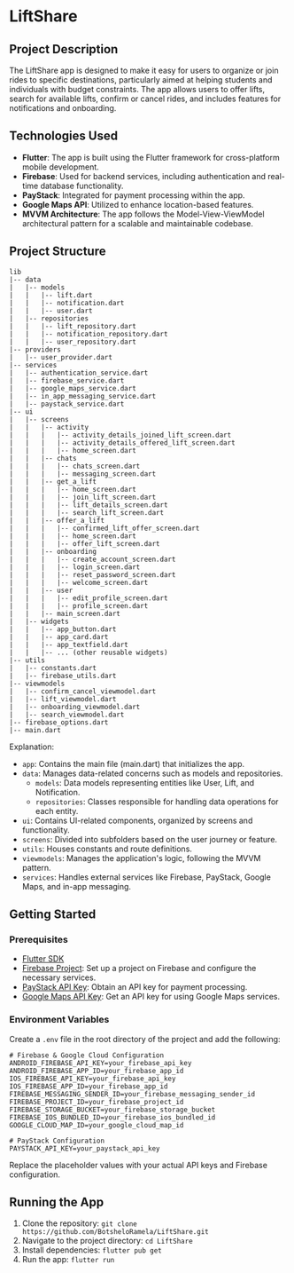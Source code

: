 # LiftShare

## Project Description

The LiftShare app is designed to make it easy for users to organize or join rides to specific destinations, particularly aimed at helping students and individuals with budget constraints. The app allows users to offer lifts, search for available lifts, confirm or cancel rides, and includes features for notifications and onboarding.

## Technologies Used

- **Flutter**: The app is built using the Flutter framework for cross-platform mobile development.
- **Firebase**: Used for backend services, including authentication and real-time database functionality.
- **PayStack**: Integrated for payment processing within the app.
- **Google Maps API**: Utilized to enhance location-based features.
- **MVVM Architecture**: The app follows the Model-View-ViewModel architectural pattern for a scalable and maintainable codebase.

## Project Structure
```
lib
|-- data
|   |-- models
|   |   |-- lift.dart
|   |   |-- notification.dart
|   |   |-- user.dart
|   |-- repositories
|   |   |-- lift_repository.dart
|   |   |-- notification_repository.dart
|   |   |-- user_repository.dart
|-- providers
|   |-- user_provider.dart
|-- services
|   |-- authentication_service.dart
|   |-- firebase_service.dart
|   |-- google_maps_service.dart
|   |-- in_app_messaging_service.dart
|   |-- paystack_service.dart
|-- ui
|   |-- screens
|   |   |-- activity
|   |   |   |-- activity_details_joined_lift_screen.dart
|   |   |   |-- activity_details_offered_lift_screen.dart
|   |   |   |-- home_screen.dart
|   |   |-- chats
|   |   |   |-- chats_screen.dart
|   |   |   |-- messaging_screen.dart
|   |   |-- get_a_lift
|   |   |   |-- home_screen.dart
|   |   |   |-- join_lift_screen.dart
|   |   |   |-- lift_details_screen.dart
|   |   |   |-- search_lift_screen.dart
|   |   |-- offer_a_lift
|   |   |   |-- confirmed_lift_offer_screen.dart
|   |   |   |-- home_screen.dart
|   |   |   |-- offer_lift_screen.dart
|   |   |-- onboarding
|   |   |   |-- create_account_screen.dart
|   |   |   |-- login_screen.dart
|   |   |   |-- reset_password_screen.dart
|   |   |   |-- welcome_screen.dart
|   |   |-- user
|   |   |   |-- edit_profile_screen.dart
|   |   |   |-- profile_screen.dart
|   |   |-- main_screen.dart
|   |-- widgets
|   |   |-- app_button.dart
|   |   |-- app_card.dart
|   |   |-- app_textfield.dart
|   |   |-- ... (other reusable widgets)
|-- utils
|   |-- constants.dart
|   |-- firebase_utils.dart
|-- viewmodels
|   |-- confirm_cancel_viewmodel.dart
|   |-- lift_viewmodel.dart
|   |-- onboarding_viewmodel.dart
|   |-- search_viewmodel.dart
|-- firebase_options.dart
|-- main.dart
```

Explanation:

- `app`: Contains the main file (main.dart) that initializes the app.
- `data`: Manages data-related concerns such as models and repositories.
    - `models`: Data models representing entities like User, Lift, and Notification.
    - `repositories`: Classes responsible for handling data operations for each entity.
- `ui`: Contains UI-related components, organized by screens and functionality.
- `screens`: Divided into subfolders based on the user journey or feature.
- `utils`: Houses constants and route definitions.
- `viewmodels`: Manages the application's logic, following the MVVM pattern.
- `services`: Handles external services like Firebase, PayStack, Google Maps, and in-app messaging.



## Getting Started

### Prerequisites

- [Flutter SDK](https://flutter.dev/docs/get-started/install)
- [Firebase Project](https://console.firebase.google.com/): Set up a project on Firebase and configure the necessary services.
- [PayStack API Key](https://dashboard.paystack.com/): Obtain an API key for payment processing.
- [Google Maps API Key](https://cloud.google.com/maps-platform/): Get an API key for using Google Maps services.

### Environment Variables

Create a `.env` file in the root directory of the project and add the following:

```env
# Firebase & Google Cloud Configuration
ANDROID_FIREBASE_API_KEY=your_firebase_api_key
ANDROID_FIREBASE_APP_ID=your_firebase_app_id
IOS_FIREBASE_API_KEY=your_firebase_api_key
IOS_FIREBASE_APP_ID=your_firebase_app_id
FIREBASE_MESSAGING_SENDER_ID=your_firebase_messaging_sender_id
FIREBASE_PROJECT_ID=your_firebase_project_id
FIREBASE_STORAGE_BUCKET=your_firebase_storage_bucket
FIREBASE_IOS_BUNDLED_ID=your_firebase_ios_bundled_id
GOOGLE_CLOUD_MAP_ID=your_google_cloud_map_id

# PayStack Configuration
PAYSTACK_API_KEY=your_paystack_api_key
```

Replace the placeholder values with your actual API keys and Firebase configuration.

## Running the App
1. Clone the repository: `git clone https://github.com/BotsheloRamela/LiftShare.git`
2. Navigate to the project directory: `cd LiftShare`
3. Install dependencies: `flutter pub get`
4. Run the app: `flutter run`
